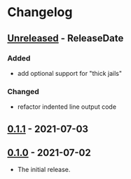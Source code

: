 # Changelog

<!-- next-header -->

## [Unreleased] - ReleaseDate

### Added

- add optional support for "thick jails"

### Changed

- refactor indented line output code

## [0.1.1] - 2021-07-03

## [0.1.0] - 2021-07-02

- The initial release.

<!-- next-url -->

[unreleased]: https://github.com/fnichol/iocage-provision/compare/v0.1.1...HEAD
[0.1.1]: https://github.com/fnichol/iocage-provision/compare/v0.1.0...v0.1.1
[0.1.0]: https://github.com/fnichol/fnichol-cime/compare/d9f9b0d...v0.1.0
